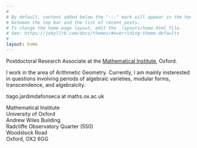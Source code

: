 ```yaml
---
#
# By default, content added below the "---" mark will appear in the home page
# between the top bar and the list of recent posts.
# To change the home page layout, edit the _layouts/home.html file.
# See: https://jekyllrb.com/docs/themes/#overriding-theme-defaults
#
layout: home
---
```


<!--<img src="assets/pictures/dieppe.jpg" alt="photo" id="hp"> -->


Postdoctoral Research Associate at the [Mathematical Institute](https://www.maths.ox.ac.uk/), Oxford.

I work in the area of Arithmetic Geometry. Currently, I am mainly insterested in questions involving periods of algebraic varieties, modular forms, transcendence, and algebraicity.


<p>tiago.jardimdafonseca at maths.ox.ac.uk</p> 

Mathematical Institute <br>
University of Oxford <br>
Andrew Wiles Building <br>
Radcliffe Observatory Quarter (550) <br>
Woodstock Road <br>
Oxford, OX2 6GG <br>

